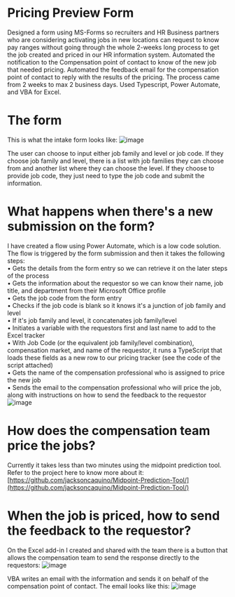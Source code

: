 # Pricing Preview Form
Designed a form using MS-Forms so recruiters and HR Business partners who are considering activating jobs in new locations can request to know pay ranges without going through the whole 2-weeks long process to get the job created and priced in our HR information system. Automated the notification to the Compensation point of contact to know of the new job that needed pricing. Automated the feedback email for the compensation point of contact to reply with the results of the pricing. The process came from 2 weeks to max 2 business days. Used Typescript, Power Automate, and VBA for Excel.


# The form
This is what the intake form looks like:
![image](https://github.com/jacksoncaquino/Pricing-preview-form/assets/61064363/474014c3-01c2-431c-8233-98c1f4530063)

The user can choose to input either job family and level or job code. If they choose job family and level, there is a list with job families they can choose from and another list where they can choose the level. If they choose to provide job code, they just need to type the job code and submit the information.

# What happens when there's a new submission on the form?
I have created a flow using Power Automate, which is a low code solution. The flow is triggered by the form submission and then it takes the following steps:<br>
• Gets the details from the form entry so we can retrieve it on the later steps of the process<br>
• Gets the information about the requestor so we can know their name, job title, and department from their Microsoft Office profile<br>
• Gets the job code from the form entry<br>
• Checks if the job code is blank so it knows it's a junction of job family and level<br>
• If it's job family and level, it concatenates job family/level<br>
• Initiates a variable with the requestors first and last name to add to the Excel tracker<br>
• With Job Code (or the equivalent job family/level combination), compensation market, and name of the requestor, it runs a TypeScript that loads these fields as a new row to our pricing tracker (see the code of the script attached)<br>
• Gets the name of the compensation professional who is assigned to price the new job<br>
• Sends the email to the compensation professional who will price the job, along with instructions on how to send the feedback to the requestor<br>
![image](https://github.com/jacksoncaquino/Pricing-preview-form/assets/61064363/04521024-8deb-45cd-bca1-075afb2013f8)

# How does the compensation team price the jobs?
Currently it takes less than two minutes using the midpoint prediction tool. Refer to the project here to know more about it: [https://github.com/jacksoncaquino/Midpoint-Prediction-Tool/](https://github.com/jacksoncaquino/Midpoint-Prediction-Tool/)

# When the job is priced, how to send the feedback to the requestor?
On the Excel add-in I created and shared with the team there is a button that allows the compensation team to send the response directly to the requestors:
![image](https://github.com/jacksoncaquino/Pricing-preview-form/assets/61064363/40c18f9f-71be-4976-8480-653ba6471c80)

VBA writes an email with the information and sends it on behalf of the compensation point of contact. The email looks like this:
![image](https://github.com/jacksoncaquino/Pricing-preview-form/assets/61064363/a7a15c10-4247-4355-9b0d-1f29f9bca534)

